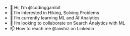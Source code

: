 - 👋 Hi, I’m @codinggambit
- 👀 I’m interested in Hiking, Solving Problems
- 🌱 I’m currently learning ML and AI Analytics
- 💞️ I’m looking to collaborate on Search Analytics with ML
- 📫 How to reach me @aiwhiz on Linkedin

<!---
codinggambit/codinggambit is a ✨ special ✨ repository because its `README.md` (this file) appears on your GitHub profile.
You can click the Preview link to take a look at your changes.
--->
